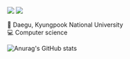 <a href="https://velog.io/@whipbaek" target="_blank"><img src="https://img.shields.io/badge/whipbaek.log-41454a?style=flat-square&logo=Velog&logoColor=white"/></a>
<a href="" target="_blank"><img src="https://img.shields.io/badge/whipbaek@gmail.com-EA4335?style=flat-square&logo=Gmail&logoColor=white"/></a>

📙 Daegu, Kyungpook National University <br>
💻 Computer science


![Anurag's GitHub stats](https://github-readme-stats.vercel.app/api?username=whipbaek&show_icons=true&theme=swift)
